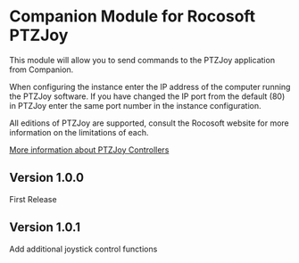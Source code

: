 # Companion Module for Rocosoft PTZJoy

This module will allow you to send commands to the PTZJoy application from Companion.

When configuring the instance enter the IP address of the computer running the PTZJoy software. If you have changed the IP port from the default (80) in PTZJoy enter the same port number in the instance configuration.

All editions of PTZJoy are supported, consult the Rocosoft website for more information on the limitations of each.

[More information about PTZJoy Controllers](https://www.rocosoft.com/product/ip-ptz-camera-control-solutions/ptzjoy-ip-ptz-controller-software/)

## Version 1.0.0
First Release

## Version 1.0.1
Add additional joystick control functions